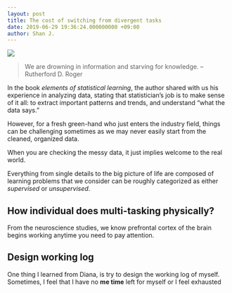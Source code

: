 ```yaml
---
layout: post
title: The cost of switching from divergent tasks  
date: 2019-06-29 19:36:24.000000000 +09:00
author: Shan J.
---
```

![](/img/post_multi.jpg)

> We are drowning in information and starving for knowledge.
                                        –Rutherford D. Roger

In the book *elements of statistical learning*, the author shared with us his experience in analyzing data, stating that statistician’s job is to make sense of it all: to extract important patterns and trends, and understand “what the data says.”

However, for a fresh green-hand who just enters the industry field, things can be challenging sometimes as we may never easily start from the cleaned, organized data.

When you are checking the messy data, it just implies welcome to the real world.

Everything from single details to the big picture of life are composed of learning problems that we consider can be roughly categorized as either *supervised* or *unsupervised*. 

## How individual does multi-tasking physically?

From the neuroscience studies, we know prefrontal cortex of the brain begins working anytime you need to pay attention.


## Design working log

One thing I learned from Diana, is try to design the working log of myself. Sometimes, I feel that I have no **me time** left for myself or I feel exhausted
